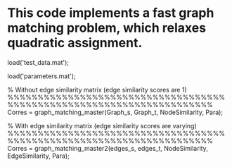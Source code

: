 # This code implements a fast graph matching problem, which relaxes quadratic assignment.
load('test_data.mat');

load('parameters.mat');

% Without edge similarity matrix (edge similarity scores are 1)
%%%%%%%%%%%%%%%%%%%%%%%%%%%%%%%%%%%%%%%%%%%%%%%%%%%%%%%%%%%%%%%%%%%%%%
Corres = graph_matching_master(Graph_s, Graph_t, NodeSimilarity, Para);

% With edge similarity matrix (edge similarity scores are varying)
%%%%%%%%%%%%%%%%%%%%%%%%%%%%%%%%%%%%%%%%%%%%%%%%%%%%%%%%%%%%%%%%%%%%%%
Corres = graph_matching_master2(edges_s, edges_t, NodeSimilarity, EdgeSimilarity, Para);
